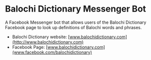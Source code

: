 # Balochi Dictionary Messenger Bot
A Facebook Messenger bot that allows users of the Balochi Dictionary Facebook page to look up definitions of Balochi words and phrases.


* Balochi Dictionary website:
[www.balochidictionary.com](http://www.balochidictionary.com)
* Facebook Page:
[www.balochidictionary.com](www.facebook.com/balochidictionary)
